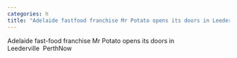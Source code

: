 ```yaml
---
categories: h
title: "Adelaide fastfood franchise Mr Potato opens its doors in Leederville  PerthNow"
---
```

Adelaide fast-food franchise Mr Potato opens its doors in Leederville&nbsp;&nbsp;PerthNow